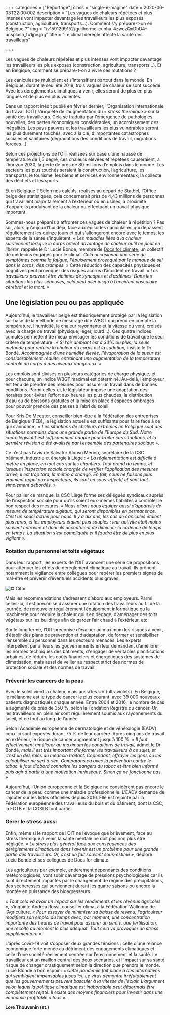 +++
categories = ["Reportage"]
class = "single-e-magine"
date = 2020-06-03T22:00:00Z
description = "Les vagues de chaleurs répétées et plus intenses vont impacter davantage les travailleurs les plus exposés (construction, agriculture, transports…). Comment s'y prépare-t-on en Belgique ?"
img = "/v1591299152/guilherme-cunha-4zwozQxDbD4-unsplash_fu1jpv.jpg"
title = "Le climat déréglé affecte la santé des travailleurs"

+++
<div class="chapeau">

Les vagues de chaleurs répétées et plus intenses vont impacter davantage les travailleurs les plus exposés (construction, agriculture, transports…). Et en Belgique, comment se prépare-t-on à vivre ces mutations ?

</div>

Les canicules se multiplient et s’intensifient partout dans le monde. En Belgique, durant le seul été 2019, trois vagues de chaleur se sont succédé. Avec les dérèglements climatiques à venir, elles seront de plus en plus longues et de plus en plus violentes.

Dans un rapport inédit publié en février dernier, l’Organisation internationale du travail (OIT) s’inquiète de l’augmentation du _« stress thermique »_ sur la santé des travailleurs. Cela se traduira par l’émergence de pathologies nouvelles, des pertes économiques considérables, un accroissement des inégalités. Les pays pauvres et les travailleurs les plus vulnérables seront les plus durement touchés, avec à la clé, d’importantes catastrophes sociales et sanitaires (dégradations des conditions de travail, migrations forcées…).

Selon ces projections de l’OIT réalisées sur base d’une hausse de température de 1,5 degré, ces chaleurs élevées et répétées causeraient, à l’horizon 2030, la perte de près de 80 millions d’emplois dans le monde. Les secteurs les plus touchés seraient la construction, l’agriculture, les transports, le tourisme, les biens et services environnementaux, la collecte des déchets et les sports.

Et en Belgique ? Selon nos calculs, réalisés au départ de Statbel, l’Office belge des statistiques, cela concernerait près de 4,43 millions de personnes qui travaillent majoritairement à l’extérieur ou en usines, à proximité d’appareils produisant de la chaleur ou effectuant un travail physique important.

Sommes-nous préparés à affronter ces vagues de chaleur à répétition ? Pas sûr, alors qu’aujourd’hui déjà, face aux épisodes caniculaires qui dépassent régulièrement les quinze jours et qui s'allongeront encore avec le temps, les experts de la santé s’inquiètent. _« Les maladies liées à la chaleur surviennent lorsque le corps retient davantage de chaleur qu'il ne peut en libérer_, rappelle le Dr Lucie Bondé, membre de [Docs for climate](https://www.docsforclimate.be/), un collectif de médecins engagés pour le climat. _Cela occasionne une série de symptômes comme la fatigue, l'épuisement provoqué par le manque de sel dans le corps, des crampes. »_ Cette réduction des capacités physiques et cognitives peut provoquer des risques accrus d’accident de travail. _« Les travailleurs peuvent être victimes de syncopes et d’œdèmes. Dans les situations les plus sérieuses, cela peut aller jusqu’à l’accident vasculaire cérébral et la mort. »_

## Une législation peu ou pas appliquée

Aujourd’hui, le travailleur belge est théoriquement protégé par la législation sur base de la méthode de mesurage dite WBGT qui prend en compte la température, l’humidité, la chaleur rayonnante et la vitesse du vent, croisés avec la charge de travail (physique, léger, lourd…). Ces quatre indices cumulés permettent de mieux envisager les conditions de travail que le seul critère de température : _« Si l’air ambiant est à 34°C ou plus, la seule méthode pour réduire la chaleur du corps est la sudation,_ insiste le Dr Bondé. _Accompagnée d'une humidité élevée, l'évaporation de la sueur est considérablement réduite, entraînant une augmentation de la température centrale du corps à des niveaux dangereux. »_

Les emplois sont divisés en plusieurs catégories de charge physique, et pour chacune, un indice WBGT maximal est déterminé. Au-delà, l’employeur est tenu de prendre des mesures pour assurer un travail dans de bonnes conditions. Parmi celles-ci, le législateur impose une adaptation des horaires pour éviter l’effort aux heures les plus chaudes, la distribution d’eau ou de boissons gratuites et la mise en place d’espaces ombragés pour pouvoir prendre des pauses à l’abri du soleil.

Pour Kris De Meester, conseiller bien-être à la Fédération des entreprises de Belgique (FEB), la législation actuelle est suffisante pour faire face à ce qui s’annonce : _« Les situations de chaleurs extrêmes en Belgique sont des situations normales dans une grande partie de l’Europe du Sud. Notre cadre législatif est suffisamment adapté pour traiter ces situations, et la dernière révision a été avalisée par l’ensemble des partenaires sociaux »._

Ce n’est pas l’avis de Salvator Alonso Merino, secrétaire de la CSC bâtiment, industrie et énergie à Liège : _« La réglementation est difficile à mettre en place, en tout cas sur les chantiers. Tout prend du temps, et lorsque l’inspection sociale chargée de vérifier l’application des mesures arrive, il est trop tard, la météo a changé. En fait, nous ne faisons plus vraiment appel aux inspecteurs, ils sont en sous-effectif et sont tout simplement débordés. »_

Pour pallier ce manque, la CSC Liège forme ses délégués syndicaux auprès de l’inspection sociale pour qu’ils soient eux-mêmes habilités à contrôler le bon respect des mesures. _« Nous allons nous équiper aussi d’appareils de mesure de température digitaux, qui seront disponibles en permanence. C’est un souci actuel pour nous. Il y a dix ans, les cas de canicules étaient plus rares, et les employeurs étaient plus souples : leur activité était moins souvent entravée et donc ils acceptaient de diminuer la cadence de temps en temps. La situation s’est compliquée et il faudra être de plus en plus vigilant »._

### Rotation du personnel et toits végétaux

Dans leur rapport, les experts de l’OIT avancent une série de propositions pour atténuer les effets du dérèglement climatique au travail. Ils prônent notamment la vigilance entre collègues pour repérer les premiers signes de mal-être et prévenir d’éventuels accidents plus graves.

![](https://res.cloudinary.com/drg3m95yg/image/upload/c_limit,dpr_auto,q_70,w_1000,f_auto/v1591293085/35482786310_44b3a38435_o_tijjxj.jpg "© Cifor")

Mais les recommandations s’adressent d’abord aux employeurs. Parmi celles-ci, il est préconisé d’assurer une rotation des travailleurs au fil de la journée, de renouveler régulièrement l’équipement informatique ou la machinerie pour réduire la chaleur qui s’en dégage, d’aménager des toits végétaux sur les buildings afin de garder l’air chaud à l’extérieur, etc.

Sur le long terme, l’OIT préconise d’évaluer au maximum les risques à venir, d’établir des plans de prévention et d’adaptation, de former et sensibiliser l’ensemble du personnel dans les secteurs menacés. Les experts interpellent par ailleurs les gouvernements en leur demandant d’améliorer les normes techniques des bâtiments, d'engager de véritables planifications urbaines, de réduire les coûts financiers et énergétiques des systèmes de climatisation, mais aussi de veiller au respect strict des normes de protection sociale et des normes de travail.

### Prévenir les cancers de la peau

Avec le soleil vient la chaleur, mais aussi les UV (ultraviolets). En Belgique, le mélanome est le type de cancer le plus courant, avec 39 000 nouveaux patients diagnostiqués chaque année. Entre 2004 et 2016, le nombre de cas a augmenté de près de 350 %, selon la Fondation Registre du cancer. Or, les travailleurs en plein air sont régulièrement soumis aux rayonnements du soleil, et ce tout au long de l’année.

Selon l’Académie européenne de dermatologie et de vénérologie (EADV) ceux-ci sont exposés durant 75 % de leur carrière. Après cinq ans de travail en extérieur, le risque de cancer augmentant jusqu’à 100 %. _« Il faut effectivement améliorer au maximum les conditions de travail,_ admet le Dr Bondé, _mais il est très important d'informer les travailleurs à ce sujet, et c'est un des rôles du médecin traitant. Cependant, effrayer les gens ou les culpabiliser ne sert à rien. Comparons ça avec la prévention contre le tabac. Il faut d'abord connaître les dangers du tabac et être bien informé puis agir à partir d'une motivation intrinsèque. Sinon ça ne fonctionne pas. »_

Aujourd’hui, l’Union européenne et la Belgique ne considèrent pas encore le cancer de la peau comme une maladie professionnelle. L’EADV demande de l’ajouter sur les listes officielles depuis 2016. Elle est rejointe par la Fédération européenne des travailleurs du bois et du bâtiment, dont la CSC, la FGTB et la CGSLB font partie.

### Gérer le stress aussi

Enfin, même si le rapport de l’OIT ne l’évoque que brièvement, face au stress thermique à venir, la santé mentale ne doit pas non plus être négligée. _« Le stress plus général face aux conséquences des dérèglements climatiques dans l'avenir est un problème pour une grande partie des travailleurs. Or, c’est un fait souvent sous-estimé »,_ déplore Lucie Bondé et ses collègues de Docs for climate.

Les agriculteurs par exemple, entièrement dépendants des conditions météorologiques, vont subir davantage de pressions psychologiques car ils sont directement impactés par le changement de régime des précipitations, des sécheresses qui surviennent durant les quatre saisons ou encore la montée en puissance des bioagresseurs.

_« Tout cela va avoir un impact sur les rendements et les revenus agricoles »,_ s’inquiète Andrea Rossi, conseiller climat à la Fédération Wallonne de l’Agriculture. _« Pour essayer de minimiser sa baisse de revenu, l’agriculteur modifiera son emploi du temps avec, par moment, une concentration importante des heures de travail pour assurer un semis, une fertilisation, une récolte au moment le plus adéquat. Tout cela va provoquer un stress supplémentaire »._

L’après covid-19 voit s’opposer deux grandes tensions : celle d’une relance économique forte menée au détriment des engagements climatiques et celle d’une société réellement centrée sur l’environnement et la santé. Le travailleur est un maillon central des deux scénarios, et l’impact sur sa santé risque de changer drastiquement selon la direction que prendra le monde. Lucie Blondé a bon espoir : _« Cette pandémie fait place à des alternatives qui semblaient impensables jusqu’ici. Le virus démontre irréfutablement que les gouvernements peuvent basculer à la vitesse de l'éclair. L’argument selon lequel la politique climatique est inabordable peut désormais être complètement rejeté. Il existe des moyens financiers pour investir dans une économie profitable à tous »._

**Lore Thouvenin (st.)**
